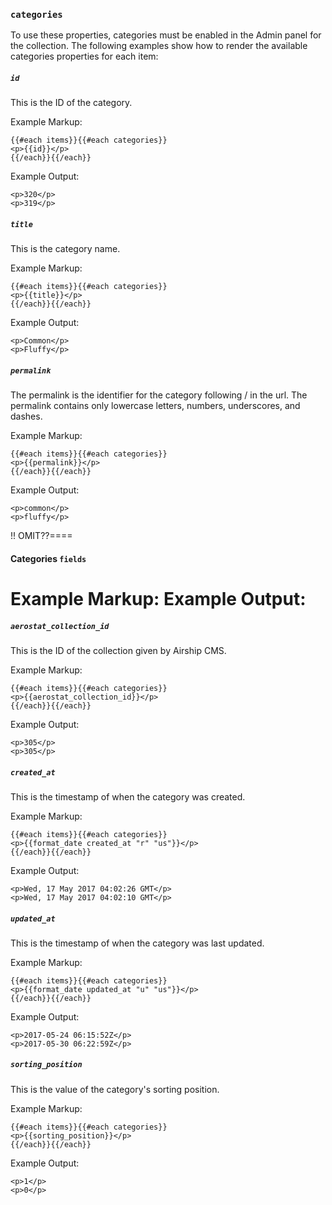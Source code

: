 ### `categories`
To use these properties, categories must be enabled in the Admin panel for the collection. The following examples show how to render the available categories properties for each item:

##### `id`
This is the ID of the category.

Example Markup:
```
{{#each items}}{{#each categories}}
<p>{{id}}</p>
{{/each}}{{/each}}
```

Example Output:
```
<p>320</p>
<p>319</p>
```

##### `title`
This is the category name.

Example Markup:
```
{{#each items}}{{#each categories}}
<p>{{title}}</p>
{{/each}}{{/each}}
```

Example Output:
```
<p>Common</p>
<p>Fluffy</p>
```

##### `permalink`
The permalink is the identifier for the category following / in the url. The permalink contains only lowercase letters, numbers, underscores, and dashes.

Example Markup:
```
{{#each items}}{{#each categories}}
<p>{{permalink}}</p>
{{/each}}{{/each}}
```

Example Output:
```
<p>common</p>
<p>fluffy</p>
```

!! OMIT??====
#### Categories `fields`
Example Markup:
Example Output:
=========

##### `aerostat_collection_id`
This is the ID of the collection given by Airship CMS.

Example Markup:
```
{{#each items}}{{#each categories}}
<p>{{aerostat_collection_id}}</p>
{{/each}}{{/each}}
```

Example Output:
```
<p>305</p>
<p>305</p>
```

##### `created_at`
This is the timestamp of when the category was created.

Example Markup:
```
{{#each items}}{{#each categories}}
<p>{{format_date created_at "r" "us"}}</p>
{{/each}}{{/each}}
```

Example Output:
```
<p>Wed, 17 May 2017 04:02:26 GMT</p>
<p>Wed, 17 May 2017 04:02:10 GMT</p>
```

##### `updated_at`
This is the timestamp of when the category was last updated.

Example Markup:
```
{{#each items}}{{#each categories}}
<p>{{format_date updated_at "u" "us"}}</p>
{{/each}}{{/each}}
```

Example Output:
```
<p>2017-05-24 06:15:52Z</p>
<p>2017-05-30 06:22:59Z</p>
```

##### `sorting_position`
This is the value of the category's sorting position.

Example Markup:
```
{{#each items}}{{#each categories}}
<p>{{sorting_position}}</p>
{{/each}}{{/each}}
```

Example Output:
```
<p>1</p>
<p>0</p>
```
